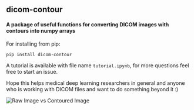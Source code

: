## dicom-contour

#### A package of useful functions for converting DICOM images with contours into numpy arrays

For installing from pip:

`pip install dicom-contour`

A tutorial is available with file name `tutorial.ipynb`, for more questions feel free to start an issue.

Hope this helps medical deep learning researchers in general and anyone who is working with DICOM files and want to do something beyond it :) 

![Raw Image vs Contoured Image](https://github.com/KeremTurgutlu/dicom-contour/blob/master/images/dicom1.png?raw=true "Raw Image vs Contoured Image")


